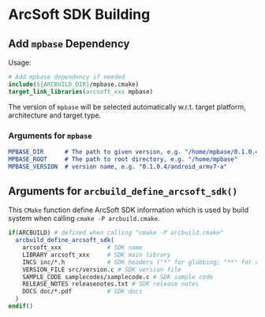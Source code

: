 # ArcSoft SDK Building

## Add `mpbase` Dependency

Usage:

```cmake
# Add mpbase dependency if needed
include(${ARCBUILD_DIR}/mpbase.cmake)
target_link_libraries(arcsoft_xxx mpbase)
```

The version of `mpbase` will be selected automatically w.r.t. target platform, architecture and target type.

### Arguments for `mpbase`

```cmake
MPBASE_DIR      # The path to given version, e.g. "/home/mpbase/0.1.0.4/android_armv7-a"
MPBASE_ROOT     # The path to root directory, e.g. "/home/mpbase"
MPBASE_VERSION  # version name, e.g. "0.1.0.4/android_armv7-a"
```


## Arguments for `arcbuild_define_arcsoft_sdk()`

This `CMake` function define ArcSoft SDK information which is used by build system when calling `cmake -P arcbuild.cmake`.

```cmake
if(ARCBUILD) # defined when calling "cmake -P arcbuild.cmake"
  arcbuild_define_arcsoft_sdk(
    arcsoft_xxx             # SDK name
    LIBRARY arcsoft_xxx     # SDK main library
    INCS inc/*.h            # SDK headers ("*" for globbing; "**" for recursive globbing; directory for whole directory install)
    VERSION_FILE src/version.c # SDK version file
    SAMPLE_CODE samplecodes/samplecode.c # SDK sample code
    RELEASE_NOTES releasenotes.txt # SDK release notes
    DOCS doc/*.pdf          # SDK docs
  )
endif()
```
